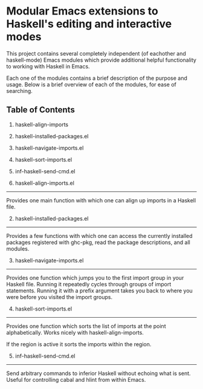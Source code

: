 Modular Emacs extensions to Haskell's editing and interactive modes
===================================================================

This project contains several completely independent (of
eachother and haskell-mode) Emacs modules which provide
additional helpful functionality to working with Haskell in
Emacs.

Each one of the modules contains a brief description of the
purpose and usage. Below is a brief overview of each of the
modules, for ease of searching.

Table of Contents
-----------------

1. haskell-align-imports
2. haskell-installed-packages.el
3. haskell-navigate-imports.el
4. haskell-sort-imports.el
5. inf-haskell-send-cmd.el

1. haskell-align-imports.el
---------------------------

Provides one main function with which one can align
up imports in a Haskell file.

2. haskell-installed-packages.el
--------------------------------

Provides a few functions with which one can access
the currently installed packages registered with ghc-pkg, read
the package descriptions, and all modules.

3. haskell-navigate-imports.el
------------------------------

Provides one function which jumps you to the first import group
in your Haskell file. Running it repeatedly cycles through groups
of import statements. Running it with a prefix argument takes you
back to where you were before you visited the import groups.

4. haskell-sort-imports.el
--------------------------

Provides one function which sorts the list of imports at the
point alphabetically. Works nicely with haskell-align-imports.

If the region is active it sorts the imports within the region.

5. inf-haskell-send-cmd.el
--------------------------

Send arbitrary commands to inferior Haskell without echoing what
is sent. Useful for controlling cabal and hlint from within
Emacs.

